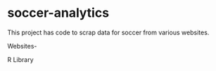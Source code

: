 # soccer-analytics

This project has code to scrap data for soccer from various websites.

Websites- 


R Library
